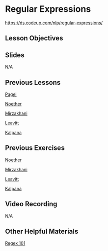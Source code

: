# Regular Expressions
https://ds.codeup.com/nlp/regular-expressions/

## Lesson Objectives


## Slides
N/A

## Previous Lessons
[Pagel](https://github.com/CodeupClassroom/pagel-nlp/blob/main/regex_lesson.ipynb)

[Noether](https://github.com/CodeupClassroom/noether-nlp-exercises/blob/main/regex_lesson.ipynb)

[Mirzakhani](https://github.com/CodeupClassroom/mirzakhani-nlp-exercises/blob/main/regex_lesson.ipynb)

[Leavitt](https://github.com/CodeupClassroom/leavitt-nlp-exercises/blob/main/regex_lesson.ipynb)

[Kalpana](https://github.com/CodeupClassroom/kalpana-nlp-exercises/blob/main/regex_intro.ipynb)

## Previous Exercises
[Noether](https://github.com/CodeupClassroom/noether-nlp-exercises/blob/main/regex_exercises.ipynb)

[Mirzakhani](https://github.com/CodeupClassroom/mirzakhani-nlp-exercises/blob/main/regex_exercises.ipynb)

[Leavitt](https://github.com/CodeupClassroom/leavitt-nlp-exercises/blob/main/regex_exercises.ipynb)

[Kalpana](https://github.com/CodeupClassroom/kalpana-nlp-exercises/blob/main/regex-exercises.ipynb)

## Video Recording
N/A

## Other Helpful Materials

[Regex 101](https://regex101.com/)

